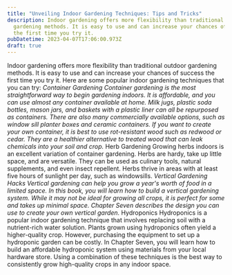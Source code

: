 ```yaml
---
title: "Unveiling Indoor Gardening Techniques: Tips and Tricks"
description: Indoor gardening offers more flexibility than traditional outdoor
  gardening methods. It is easy to use and can increase your chances of success
  the first time you try it.
pubDatetime: 2023-04-07T17:06:00.973Z
draft: true
---
```

Indoor gardening offers more flexibility than traditional outdoor gardening methods. It is easy to use and can increase your chances of success the first time you try it. Here are some popular indoor gardening techniques that you can try:
*Container Gardening
Container gardening is the most straightforward way to begin gardening
indoors. It is affordable, and you can use almost any container available
at home. Milk jugs, plastic soda bottles, mason jars, and baskets with a
plastic liner can all be repurposed as containers. There are also many
commercially available options, such as window sill planter boxes and
ceramic containers. If you want to create your own container, it is best to
use rot-resistant wood such as redwood or cedar. They are a healthier
alternative to treated wood that can leak chemicals into your soil and crop.*
Herb Gardening
Growing herbs indoors is an excellent variation of container gardening. Herbs
are hardy, take up little space, and are versatile. They can be used as culinary
tools, natural supplements, and even insect repellent. Herbs thrive in areas
with at least five hours of sunlight per day, such as windowsills.
*Vertical Gardening Hacks
Vertical gardening can help you grow a year's worth of food in a limited space.
In this book, you will learn how to build a vertical gardening system. While
it may not be ideal for growing all crops, it is perfect for some and takes up
minimal space. Chapter Seven describes the design you can use to create
your own vertical garden.*
Hydroponics
Hydroponics is a popular indoor gardening technique that involves replacing
soil with a nutrient-rich water solution. Plants grown using hydroponics often
yield a higher-quality crop. However, purchasing the equipment to set up a
hydroponic garden can be costly. In Chapter Seven, you will learn how to
build an affordable hydroponic system using materials from your local
hardware store.
Using a combination of these techniques is the best way to consistently
grow high-quality crops in any indoor space.